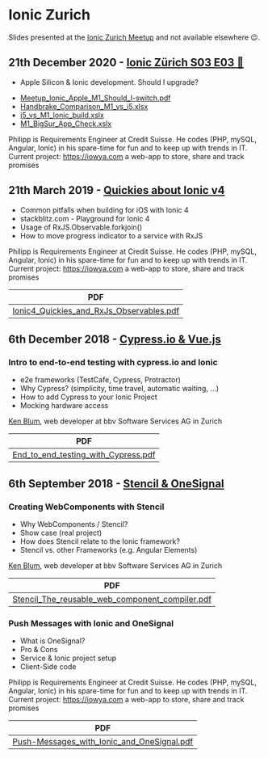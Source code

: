 # Ionic Zurich

Slides presented at the [Ionic Zurich Meetup](https://www.meetup.com/fr-FR/Ionic-Zurich) and not available elsewhere 😉.

## 21th December 2020 - [Ionic Zürich S03 E03 🎄](https://www.meetup.com/fr-FR/Ionic-Zurich/events/275123333/)

* Apple Silicon & Ionic development. Should I upgrade?

- [Meetup_Ionic_Apple_M1_Should_I-switch.pdf](Meetup_Ionic_Apple_M1_Should_I-switch.pdf)
- [Handbrake_Comparison_M1_vs_i5.xlsx](Handbrake_Comparison_M1_vs_i5.xlsx)
- [i5_vs_M1_Ionic_build.xslx](i5_vs_M1_Ionic_build.xlsx)
- [M1_BigSur_App_Check.xslx](M1_BigSur_App_Check.xlsx)

Philipp is Requirements Engineer at Credit Suisse. He codes (PHP, mySQL, Angular, Ionic) in his spare-time for fun and to keep up with trends in IT. Current project: https://iowya.com a web-app to store, share and track promises

## 21th March 2019 - [Quickies about Ionic v4](https://www.meetup.com/fr-FR/Ionic-Zurich/events/259476758/)

* Common pitfalls when building for iOS with Ionic 4
* stackblitz.com - Playground for Ionic 4
* Usage of RxJS.Observable.forkjoin()
* How to move progress indicator to a service with RxJS

Philipp is Requirements Engineer at Credit Suisse. He codes (PHP, mySQL, Angular, Ionic) in his spare-time for fun and to keep up with trends in IT. Current project: https://iowya.com a web-app to store, share and track promises

| PDF                      |
| -------------------------- |
| [Ionic4_Quickies_and_RxJs_Observables.pdf](Ionic4_Quickies_and_RxJs_Observables.pdf) |

## 6th December 2018 - [Cypress.io & Vue.js](https://www.meetup.com/fr-FR/Ionic-Zurich/events/256667805/)

### Intro to end-to-end testing with cypress.io and Ionic

* e2e frameworks (TestCafe, Cypress, Protractor)
* Why Cypress? (simplicity, time travel, automatic waiting, …)
* How to add Cypress to your Ionic Project
* Mocking hardware access

[Ken Blum](https://twitter.com/realKenBlum), web developer at bbv Software Services AG in Zurich

| PDF                      |
| -------------------------- |
| [End_to_end_testing_with_Cypress.pdf](End_to_end_testing_with_Cypress.pdf) |

## 6th September 2018 - [Stencil & OneSignal](https://www.meetup.com/fr-FR/Ionic-Zurich/events/253486322/)

### Creating WebComponents with Stencil
   
* Why WebComponents / Stencil?
* Show case (real project)
* How does Stencil relate to the Ionic framework?
* Stencil vs. other Frameworks (e.g. Angular Elements)
   
[Ken Blum](https://twitter.com/realKenBlum), web developer at bbv Software Services AG in Zurich

| PDF                      |
| -------------------------- |
| [Stencil_The_reusable_web_component_compiler.pdf](Stencil_The_reusable_web_component_compiler.pdf) |

### Push Messages with Ionic and OneSignal

* What is OneSignal?
* Pro & Cons
* Service & Ionic project setup
* Client-Side code

Philipp is Requirements Engineer at Credit Suisse. He codes (PHP, mySQL, Angular, Ionic) in his spare-time for fun and to keep up with trends in IT. Current project: https://iowya.com a web-app to store, share and track promises

| PDF                      |
| -------------------------- |
| [Push-Messages_with_Ionic_and_OneSignal.pdf](Push-Messages_with_Ionic_and_OneSignal.pdf) |
